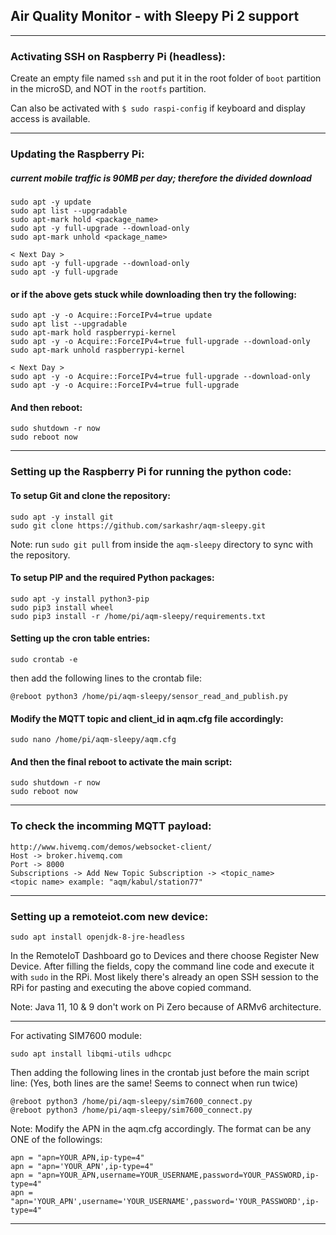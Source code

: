 ## Air Quality Monitor - with Sleepy Pi 2 support

--------------------------------------------------------------------------------

### Activating SSH on Raspberry Pi (headless):

Create an empty file named `ssh` and put it in the root folder of `boot` partition in the microSD, and NOT in the `rootfs` partition.

Can also be activated with `$ sudo raspi-config` if keyboard and display access is available.

--------------------------------------------------------------------------------

### Updating the Raspberry Pi:

##### current mobile traffic is 90MB per day; therefore the divided download

```
sudo apt -y update
sudo apt list --upgradable
sudo apt-mark hold <package_name>
sudo apt -y full-upgrade --download-only
sudo apt-mark unhold <package_name>

< Next Day >
sudo apt -y full-upgrade --download-only
sudo apt -y full-upgrade
```

#### or if the above gets stuck while downloading then try the following:
```
sudo apt -y -o Acquire::ForceIPv4=true update
sudo apt list --upgradable
sudo apt-mark hold raspberrypi-kernel
sudo apt -y -o Acquire::ForceIPv4=true full-upgrade --download-only
sudo apt-mark unhold raspberrypi-kernel

< Next Day >
sudo apt -y -o Acquire::ForceIPv4=true full-upgrade --download-only
sudo apt -y -o Acquire::ForceIPv4=true full-upgrade
```

#### And then reboot:
```
sudo shutdown -r now
sudo reboot now
```

--------------------------------------------------------------------------------

### Setting up the Raspberry Pi for running the python code:

#### To setup Git and clone the repository:
```
sudo apt -y install git
sudo git clone https://github.com/sarkashr/aqm-sleepy.git
```
Note: run `sudo git pull` from inside the `aqm-sleepy` directory to sync with the repository.

#### To setup PIP and the required Python packages:
```
sudo apt -y install python3-pip
sudo pip3 install wheel
sudo pip3 install -r /home/pi/aqm-sleepy/requirements.txt
```

#### Setting up the cron table entries:
```
sudo crontab -e
```
then add the following lines to the crontab file:
```
@reboot python3 /home/pi/aqm-sleepy/sensor_read_and_publish.py
```
#### Modify the MQTT topic and client_id in aqm.cfg file accordingly:
```
sudo nano /home/pi/aqm-sleepy/aqm.cfg
```
#### And then the final reboot to activate the main script:
```
sudo shutdown -r now
sudo reboot now
```

--------------------------------------------------------------------------------

### To check the incomming MQTT payload:
```
http://www.hivemq.com/demos/websocket-client/
Host -> broker.hivemq.com
Port -> 8000
Subscriptions -> Add New Topic Subscription -> <topic_name>
<topic name> example: "aqm/kabul/station77"
```

--------------------------------------------------------------------------------

### Setting up a remoteiot.com new device:
```
sudo apt install openjdk-8-jre-headless
```

In the RemoteIoT Dashboard go to Devices and there choose Register New Device.
After filling the fields, copy the command line code and execute it with `sudo` in the RPi.
Most likely there's already an open SSH session to the RPi for pasting and executing the above copied command.

Note: Java 11, 10 & 9 don't work on Pi Zero because of ARMv6 architecture.

--------------------------------------------------------------------------------

For activating SIM7600 module:
```
sudo apt install libqmi-utils udhcpc
```
Then adding the following lines in the crontab just before the main script line:
(Yes, both lines are the same! Seems to connect when run twice)
```
@reboot python3 /home/pi/aqm-sleepy/sim7600_connect.py
@reboot python3 /home/pi/aqm-sleepy/sim7600_connect.py
```

Note: Modify the APN in the aqm.cfg accordingly. The format can be any ONE of the followings:
```
apn = "apn=YOUR_APN,ip-type=4"
apn = "apn='YOUR_APN',ip-type=4"
apn = "apn=YOUR_APN,username=YOUR_USERNAME,password=YOUR_PASSWORD,ip-type=4"
apn = "apn='YOUR_APN',username='YOUR_USERNAME',password='YOUR_PASSWORD',ip-type=4"
```

--------------------------------------------------------------------------------
